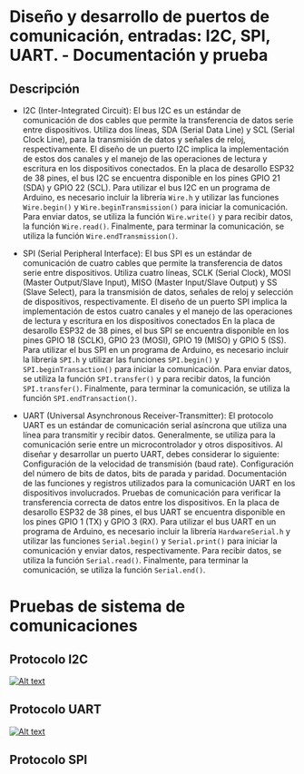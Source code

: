 # Diseño y desarrollo de puertos de comunicación, entradas: I2C, SPI, UART. - Documentación y prueba

## Descripción 
- I2C (Inter-Integrated Circuit): El bus I2C es un estándar de comunicación de dos cables que permite la transferencia de datos serie entre dispositivos. Utiliza dos líneas, SDA (Serial Data Line) y SCL (Serial Clock Line), para la transmisión de datos y señales de reloj, respectivamente. El diseño de un puerto I2C implica la implementación de estos dos canales y el manejo de las operaciones de lectura y escritura en los dispositivos conectados.
En la placa de desarollo ESP32 de 38 pines, el bus I2C se encuentra disponible en los pines GPIO 21 (SDA) y GPIO 22 (SCL). Para utilizar el bus I2C en un programa de Arduino, es necesario incluir la librería `Wire.h` y utilizar las funciones `Wire.begin()` y `Wire.beginTransmission()` para iniciar la comunicación. Para enviar datos, se utiliza la función `Wire.write()` y para recibir datos, la función `Wire.read()`. Finalmente, para terminar la comunicación, se utiliza la función `Wire.endTransmission()`.

- SPI (Serial Peripheral Interface): El bus SPI es un estándar de comunicación de cuatro cables que permite la transferencia de datos serie entre dispositivos. Utiliza cuatro líneas, SCLK (Serial Clock), MOSI (Master Output/Slave Input), MISO (Master Input/Slave Output) y SS (Slave Select), para la transmisión de datos, señales de reloj y selección de dispositivos, respectivamente. El diseño de un puerto SPI implica la implementación de estos cuatro canales y el manejo de las operaciones de lectura y escritura en los dispositivos conectados
En la placa de desarollo ESP32 de 38 pines, el bus SPI se encuentra disponible en los pines GPIO 18 (SCLK), GPIO 23 (MOSI), GPIO 19 (MISO) y GPIO 5 (SS). Para utilizar el bus SPI en un programa de Arduino, es necesario incluir la librería `SPI.h` y utilizar las funciones `SPI.begin()` y `SPI.beginTransaction()` para iniciar la comunicación. Para enviar datos, se utiliza la función `SPI.transfer()` y para recibir datos, la función `SPI.transfer()`. Finalmente, para terminar la comunicación, se utiliza la función `SPI.endTransaction()`.

- UART (Universal Asynchronous Receiver-Transmitter): El protocolo UART es un estándar de comunicación serial asíncrona que utiliza una línea para transmitir y recibir datos. Generalmente, se utiliza para la comunicación serie entre un microcontrolador y otros dispositivos. Al diseñar y desarrollar un puerto UART, debes considerar lo siguiente: Configuración de la velocidad de transmisión (baud rate). Configuración del número de bits de datos, bits de parada y paridad. Documentación de las funciones y registros utilizados para la comunicación UART en los dispositivos involucrados. Pruebas de comunicación para verificar la transferencia correcta de datos entre los dispositivos.
En la placa de desarollo ESP32 de 38 pines, el bus UART se encuentra disponible en los pines GPIO 1 (TX) y GPIO 3 (RX). Para utilizar el bus UART en un programa de Arduino, es necesario incluir la librería `HardwareSerial.h` y utilizar las funciones `Serial.begin()` y `Serial.print()` para iniciar la comunicación y enviar datos, respectivamente. Para recibir datos, se utiliza la función `Serial.read()`. Finalmente, para terminar la comunicación, se utiliza la función `Serial.end()`.


# Pruebas de sistema de comunicaciones


## Protocolo I2C ##

[![Alt text](https://img.youtube.com/vi/HJDiYeqc5bk/0.jpg)](https://www.youtube.com/watch?v=HJDiYeqc5bk)


## Protocolo UART ##

[![Alt text](https://img.youtube.com/vi/jb8EbSaha9A/0.jpg)](https://www.youtube.com/watch?v=jb8EbSaha9A)
## Protocolo SPI ##
